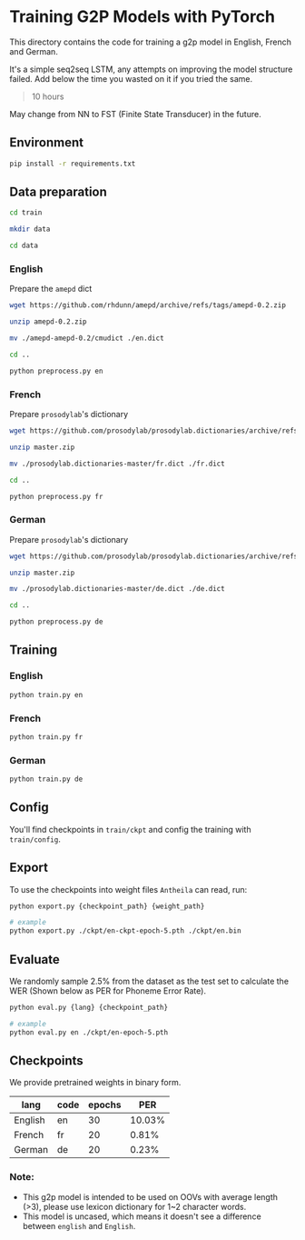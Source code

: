 # Training G2P Models with PyTorch

This directory contains the code for training a g2p model in English, French and German.

It's a simple seq2seq LSTM, any attempts on improving the model structure failed. Add below the time you wasted on it if you tried the same.

> 10 hours

May change from NN to FST (Finite State Transducer) in the future.

## Environment

```bash
pip install -r requirements.txt
```

## Data preparation

```bash
cd train

mkdir data

cd data
```

### English

Prepare the `amepd` dict

```bash
wget https://github.com/rhdunn/amepd/archive/refs/tags/amepd-0.2.zip

unzip amepd-0.2.zip

mv ./amepd-amepd-0.2/cmudict ./en.dict

cd ..

python preprocess.py en
```

### French

Prepare `prosodylab`'s dictionary

```bash
wget https://github.com/prosodylab/prosodylab.dictionaries/archive/refs/heads/master.zip

unzip master.zip

mv ./prosodylab.dictionaries-master/fr.dict ./fr.dict

cd ..

python preprocess.py fr
```

### German

Prepare `prosodylab`'s dictionary

```bash
wget https://github.com/prosodylab/prosodylab.dictionaries/archive/refs/heads/master.zip

unzip master.zip

mv ./prosodylab.dictionaries-master/de.dict ./de.dict

cd ..

python preprocess.py de
```

## Training

### English

```bash
python train.py en
```

### French

```bash
python train.py fr
```

### German

```bash
python train.py de
```

## Config

You'll find checkpoints in `train/ckpt` and config the training with `train/config`.

## Export

To use the checkpoints into weight files `Antheila` can read, run:
```bash
python export.py {checkpoint_path} {weight_path}

# example
python export.py ./ckpt/en-ckpt-epoch-5.pth ./ckpt/en.bin 
```

## Evaluate

We randomly sample 2.5% from the dataset as the test set to calculate the WER (Shown below as PER for Phoneme Error Rate).

```bash
python eval.py {lang} {checkpoint_path}

# example
python eval.py en ./ckpt/en-epoch-5.pth
```

## Checkpoints

We provide pretrained weights in binary form.

| lang | code | epochs | PER |
| --- | --- | --- | --- |
| English | en | 30 | 10.03% |
| French | fr | 20 | 0.81% |
| German | de | 20 | 0.23% |

### Note:
- This g2p model is intended to be used on OOVs with average length (>3), please use lexicon dictionary for 1~2 character words.
- This model is uncased, which means it doesn't see a difference between `english` and `English`.